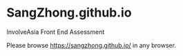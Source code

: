# SangZhong.github.io
InvolveAsia Front End Assessment

Please browse https://sangzhong.github.io/ in any browser.
